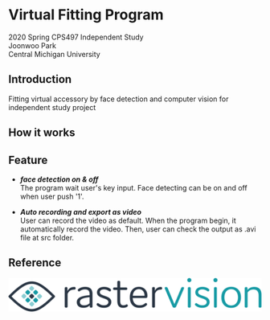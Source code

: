 
# Virtual Fitting Program
<p>2020 Spring CPS497 Independent Study<br>
Joonwoo Park<br>
Central Michigan University</p>


## Introduction
Fitting virtual accessory by face detection and computer vision for independent study project

## How it works


## Feature
  - ***face detection on & off***<br>
  The program wait user's key input.
  Face detecting can be on and off when user push '1'.
  
  - ***Auto recording and export as video***<br>
  User can record the video as default.
  When the program begin, it automatically record the video.
  Then, user can check the output as .avi file at src folder.

## Reference



![Logo](docs/logo.png)
&nbsp;

